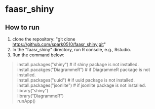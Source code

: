 # faasr_shiny

## How to run
1. clone the repository: "git clone https://github.com/spark0510/faasr_shiny.git"
2. In the "faasr_shiny" directory, run R console, e.g., Rstudio.
3. Run the command below:<br>
 > install.packages("shiny")     # if shiny package is not installed.<br>
 > install.pacakges("DiagrammeR") # if DiagrammeR package is not installed.<br>
 > install.packages("uuid")  # if uuid package is not installed.<br>
 > install.packages("jsonlite")  # if jsonlite package is not installed.<br>
 > library("shiny")<br>
 > library("DiagrammeR")<br>
 > runApp()
